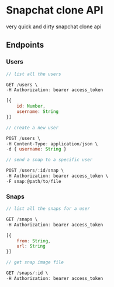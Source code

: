 # Snapchat clone API

very quick and dirty snapchat clone api

## Endpoints

### Users

```js
// list all the users

GET /users \
-H Authorization: bearer access_token

[{
	id: Number,
	username: String
}]
```

```js
// create a new user

POST /users \
-H Content-Type: application/json \
-d { username: String }
```

```js
// send a snap to a specific user

POST /users/:id/snap \
-H Authorization: bearer access_token \
-F snap:@path/to/file
```

### Snaps

```js
// list all the snaps for a user

GET /snaps \
-H Authorization: bearer access_token

[{
	from: String,
	url: String
}]
```

```js
// get snap image file

GET /snaps/:id \
-H Authorization: bearer access_token
```

